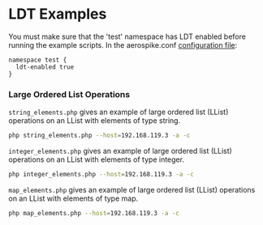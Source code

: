 # LDT Examples
You must make sure that the 'test' namespace has LDT enabled before running the
example scripts. In the aerospike.conf
[configuration file](http://www.aerospike.com/docs/guide/ldt.html):
```
namespace test {
  ldt-enabled true
}
```

### Large Ordered List Operations
`string_elements.php` gives an example of large ordered list (LList) operations
on an LList with elements of type string.

```bash
php string_elements.php --host=192.168.119.3 -a -c
```

`integer_elements.php` gives an example of large ordered list (LList) operations
on an LList with elements of type integer.

```bash
php integer_elements.php --host=192.168.119.3 -a -c
```

`map_elements.php` gives an example of large ordered list (LList) operations
on an LList with elements of type map.

```bash
php map_elements.php --host=192.168.119.3 -a -c
```

